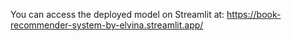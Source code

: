 You can access the deployed model on Streamlit at: https://book-recommender-system-by-elvina.streamlit.app/
